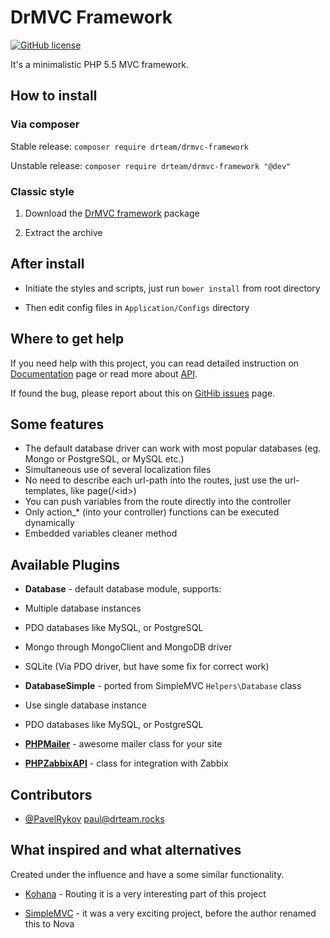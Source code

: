 # DrMVC Framework

[![GitHub license](https://img.shields.io/badge/license-MIT-blue.svg)](https://raw.githubusercontent.com/DrTeamRocks/drmvc-framework/master/license.txt)

It's a minimalistic PHP 5.5 MVC framework.

## How to install

### Via composer

Stable release: `composer require drteam/drmvc-framework`

Unstable release: `composer require drteam/drmvc-framework "@dev"`

### Classic style

1. Download the [DrMVC framework](https://github.com/DrTeamRocks/drmvc-framework/releases) package

2. Extract the archive

## After install

* Initiate the styles and scripts, just run `bower install` from root directory

* Then edit config files in `Application/Configs` directory

## Where to get help

If you need help with this project, you can read detailed instruction on [Documentation](http://drmvc.com/docs/v1) page or read more about [API](http://drmvc.com/api/v1). 

If found the bug, please report about this on [GitHib issues](https://github.com/DrTeamRocks/drmvc-framework/issues) page.

## Some features

* The default database driver can work with most popular databases (eg. Mongo or PostgreSQL, or MySQL etc.)
* Simultaneous use of several localization files
* No need to describe each url-path into the routes, just use the url-templates, like page(/\<id\>)
 * You can push variables from the route directly into the controller
 * Only action_* (into your controller) functions can be executed dynamically
* Embedded variables cleaner method

## Available Plugins

* **Database** - default database module, supports:
 * Multiple database instances
 * PDO databases like MySQL, or PostgreSQL
 * Mongo through MongoClient and MongoDB driver
 * SQLite (Via PDO driver, but have some fix for correct work)

* **DatabaseSimple** - ported from SimpleMVC `Helpers\Database` class
 * Use single database instance
 * PDO databases like MySQL, or PostgreSQL

* [**PHPMailer**](https://github.com/PHPMailer/PHPMailer) - awesome mailer class for your site

* [**PHPZabbixAPI**](https://github.com/confirm/PhpZabbixApi) - class for integration with Zabbix

## Contributors

* [@PavelRykov](https://github.com/PavelRykov) paul@drteam.rocks

## What inspired and what alternatives

Created under the influence and have a some similar functionality.

* [Kohana](https://github.com/kohana/kohana) - Routing it is a very interesting part of this project

* [SimpleMVC](https://github.com/simple-mvc-framework/framework) - it was a very exciting project, before the author renamed this to Nova
